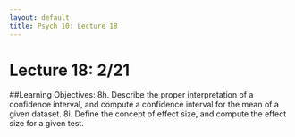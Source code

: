 ```yaml
---
layout: default
title: Psych 10: Lecture 18
---
```

# Lecture 18: 2/21

##Learning Objectives:
8h. Describe the proper interpretation of a confidence interval, and compute a confidence interval for the mean of a given dataset.
8i. Define the concept of effect size, and compute the effect size for a given test.

